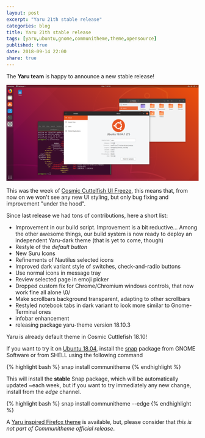 ```yaml
---
layout: post
excerpt: "Yaru 21th stable release"
categories: blog
title: Yaru 21th stable release
tags: [yaru,ubuntu,gnome,communitheme,theme,opensource]
published: true
date: 2018-09-14 22:00
share: true
---
```


The **Yaru team** is happy to announce a new stable release!

![yaru-release-pic](/images/ubuntu-yaru.png)

This was the week of [Cosmic Cuttelfish UI Freeze](https://wiki.ubuntu.com/CosmicCuttlefish/ReleaseSchedule), this means that, from now on we won't see any new UI styling, but only bug fixing and improvement "under the hood".

Since last release we had tons of contributions, here a short list:

- Improvement in our build script. Improvement is a bit reductive... Among the other awesome things, our build system is now ready to deploy an independent Yaru-dark theme (that is yet to come, though)
- Restyle of the *default button*
- New Suru Icons
- Refinements of Nautilus selected icons
- Improved dark variant style of switches, check-and-radio buttons
- Use normal icons in message tray
- Review selected page in emoji picker
- Dropped custom fix for Chrome/Chromium windows controls, that now work fine all alone \0/
- Make scrollbars background transparent, adapting to other scrollbars
- Restyled notebook tabs in dark variant to look more similar to Gnome-Terminal ones
- infobar enhancement
- releasing package yaru-theme version 18.10.3


Yaru is already default theme in Cosmic Cuttlefish 18.10!

If you want to try it on [Ubuntu 18.04](https://www.ubuntu.com/download/desktop), install the [snap](https://snapcraft.io/communitheme) package from GNOME Software or from SHELL using the following command

{% highlight bash %}
snap install communitheme
{% endhighlight %}

This will install the **stable** Snap package, which will be automatically updated ~each week, but if you want to try immediately any new change, install from the *edge* channel.

{% highlight bash %}
snap install communitheme --edge
{% endhighlight %}


A [Yaru inspired Firefox theme](https://color.firefox.com/?theme=XQAAAALtAAAAAAAAAABBKYhm849SCiazH1KEGccwS-xNVAWBveAusLC2VAlvlSjJ6UJSeqAgCYbdwa_-rV70IROd68eEot6ey6DBD6clRBXp1e7Wbm3jkhhZsTB6iGtxUNA9rD_f7WkYu4v4RFB_XR74DFyPAFWYVQkUMNbL2Mo2sQa9jDMc35kqQOoJm4_aT6Dkc9xrEV6O_-5hkDwOlMzIcFLFRtRxRaGEyH-y4Be72Vgc9j_f_vkOgA) is available, but, please consider that *this is not part of Communitheme official release*.

